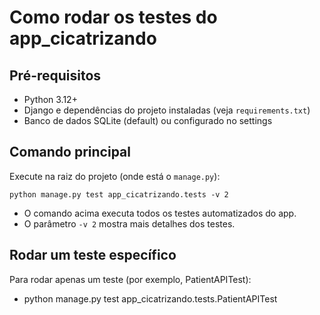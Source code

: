 # Como rodar os testes do app_cicatrizando

## Pré-requisitos
- Python 3.12+
- Django e dependências do projeto instaladas (veja `requirements.txt`)
- Banco de dados SQLite (default) ou configurado no settings

## Comando principal
Execute na raiz do projeto (onde está o `manage.py`):

```
python manage.py test app_cicatrizando.tests -v 2
```

- O comando acima executa todos os testes automatizados do app.
- O parâmetro `-v 2` mostra mais detalhes dos testes.

## Rodar um teste específico

Para rodar apenas um teste (por exemplo, PatientAPITest):
- python manage.py test app_cicatrizando.tests.PatientAPITest
